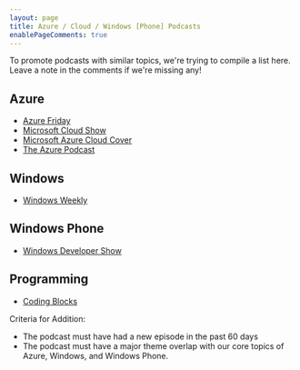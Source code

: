 ```yaml
---
layout: page
title: Azure / Cloud / Windows [Phone] Podcasts
enablePageComments: true 
---
```


To promote podcasts with similar topics, we're trying to compile a list here. Leave a note in the comments if we're missing any!

## Azure
* [Azure Friday](http://azure.microsoft.com/en-us/documentation/videos/azure-friday/)
* [Microsoft Cloud Show](http://www.microsoftcloudshow.com/)
* [Microsoft Azure Cloud Cover](http://channel9.msdn.com/Shows/Cloud+Cover/)
* [The Azure Podcast](http://azpodcast.azurewebsites.net/)

## Windows
* [Windows Weekly](http://twit.tv/ww)

## Windows Phone
* [Windows Developer Show](http://windowsdevelopershow.com/) 

## Programming
* [Coding Blocks](http://www.codingblocks.net/)

Criteria for Addition:

* The podcast must have had a new episode in the past 60 days
* The podcast must have a major theme overlap with our core topics of Azure, Windows, and Windows Phone.